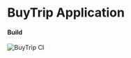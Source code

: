 # BuyTrip Application

#### Build  
![BuyTrip CI](https://github.com/arilsonsantos/trip-application/workflows/BuyTrip%20CI/badge.svg)